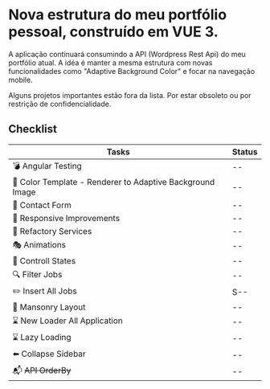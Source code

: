 # Nova estrutura do meu portfólio pessoal, construído em VUE 3.

A aplicação continuará consumindo a API (Wordpress Rest Api) do meu portfólio atual. A idéa é manter a mesma estrutura com novas funcionalidades como "Adaptive Background Color" e focar na navegação mobile.

Alguns projetos importantes estão fora da lista. Por estar obsoleto ou por restrição de confidencialidade.


## Checklist

| Tasks                                               | Status  |
|--------------------------------------------------------|-------------|
| :bomb: Angular Testing | --|
| :art: Color Template - Renderer to Adaptive Background Image | -- |
| :hammer: Contact Form                                      | -- |
| :calling: Responsive Improvements                                | -- |
| :hammer: Refactory Services                                     | -- |
| :performing_arts: Animations                                             | -- |
| :traffic_light: Controll States                                        | -- |
| :mag: Filter Jobs                                            | -- |
| :pencil2: Insert All Jobs                                        | S-- |
| :art: Mansonry Layout                                        | -- |
| :hourglass: New Loader All Application                             | -- |
| :hourglass: Lazy Loading                           | -- |
| :arrow_left: Collapse Sidebar                            | -- |
| :mailbox_with_mail: ~~API OrderBy~~                                            | -- |

